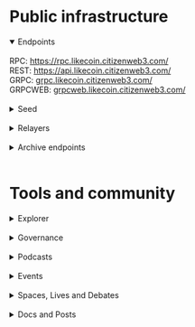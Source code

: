 # Public infrastructure 

<details open>
  <summary>Endpoints</summary>
  <br>
  RPC: <a href="https://rpc.likecoin.citizenweb3.com/">https://rpc.likecoin.citizenweb3.com/</a><br>
  REST: <a href="https://api.likecoin.citizenweb3.com/">https://api.likecoin.citizenweb3.com/</a><br>
  GRPC: <a href="grpc.likecoin.citizenweb3.com/">grpc.likecoin.citizenweb3.com/</a><br>
  GRPCWEB: <a href="grpcweb.likecoin.citizenweb3.com/">grpcweb.likecoin.citizenweb3.com/</a>
</details>
<br>
<details>
  <summary>Seed</summary>
c46842036cfd8b956f0969e25f0a6599ad98e2a9@mainnet.seednode.citizenweb3.com:33656
</details>
<br>
<details>
  <summary>Relayers</summary>
</details>
<br>
<details>
  <summary>Archive endpoints</summary>
  RPC: <br>
  API: <br>
  GRPC: <br>
</details>
<br>

# Tools and community

<details>
  <summary>Explorer</summary>
  <a href="https://validatorinfo.com/networks">Validator Info</a><br>
</details>
<br>
<details>
  <summary>Governance</summary>
  <a href="https://atomscan.com/likecoin/votes">Voting History</a><br>
</details>
<br>
<details>
  <summary>Podcasts</summary>
  <a href=""></a><br>
</details>
<br>
<details>
  <summary>Events</summary>
  <a href=""></a><br>
</details>
<br>
<details>
  <summary>Spaces, Lives and Debates</summary>
  <a href=""></a><br>
</details>
<br>
<details>
  <summary>Docs and Posts</summary>
  <a href=""></a><br>
</details>
